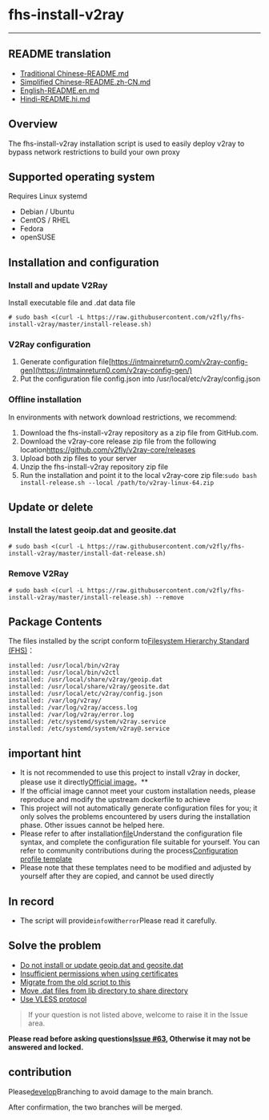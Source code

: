 # fhs-install-v2ray

* * *

## README translation

-   [Traditional Chinese-README.md](README.md)
-   [Simplified Chinese-README.zh-CN.md](README.zh-CN.md)
-   [English-README.en.md](README.en.md)
-   [Hindi-README.hi.md](README.hi.md)

## Overview

The fhs-install-v2ray installation script is used to easily deploy v2ray to bypass network restrictions to build your own proxy

## Supported operating system

Requires Linux systemd

-   Debian / Ubuntu
-   CentOS / RHEL
-   Fedora
-   openSUSE

## Installation and configuration

### Install and update V2Ray

Install executable file and .dat data file

    # sudo bash <(curl -L https://raw.githubusercontent.com/v2fly/fhs-install-v2ray/master/install-release.sh)

### V2Ray configuration

1.  Generate configuration file[https://intmainreturn0.com/v2ray-config-gen](https://intmainreturn0.com/v2ray-config-gen/)
2.  Put the configuration file config.json into /usr/local/etc/v2ray/config.json

### Offline installation

In environments with network download restrictions, we recommend:

1.  Download the fhs-install-v2ray repository as a zip file from GitHub.com.
2.  Download the v2ray-core release zip file from the following location<https://github.com/v2fly/v2ray-core/releases>
3.  Upload both zip files to your server
4.  Unzip the fhs-install-v2ray repository zip file
5.  Run the installation and point it to the local v2ray-core zip file:`sudo bash install-release.sh --local /path/to/v2ray-linux-64.zip`

## Update or delete

### Install the latest geoip.dat and geosite.dat

    # sudo bash <(curl -L https://raw.githubusercontent.com/v2fly/fhs-install-v2ray/master/install-dat-release.sh)

### Remove V2Ray

    # sudo bash <(curl -L https://raw.githubusercontent.com/v2fly/fhs-install-v2ray/master/install-release.sh) --remove

## Package Contents

The files installed by the script conform to[Filesystem Hierarchy Standard (FHS)](https://en.wikipedia.org/wiki/Filesystem_Hierarchy_Standard)：

    installed: /usr/local/bin/v2ray
    installed: /usr/local/bin/v2ctl
    installed: /usr/local/share/v2ray/geoip.dat
    installed: /usr/local/share/v2ray/geosite.dat
    installed: /usr/local/etc/v2ray/config.json
    installed: /var/log/v2ray/
    installed: /var/log/v2ray/access.log
    installed: /var/log/v2ray/error.log
    installed: /etc/systemd/system/v2ray.service
    installed: /etc/systemd/system/v2ray@.service

## important hint

-   It is not recommended to use this project to install v2ray in docker, please use it directly[Official image](https://github.com/v2fly/docker)。\*\*
-   If the official image cannot meet your custom installation needs, please reproduce and modify the upstream dockerfile to achieve
-   This project will not automatically generate configuration files for you; it only solves the problems encountered by users during the installation phase. Other issues cannot be helped here.
-   Please refer to after installation[file](https://www.v2fly.org/)Understand the configuration file syntax, and complete the configuration file suitable for yourself. You can refer to community contributions during the process[Configuration profile template](https://github.com/v2fly/v2ray-examples)
-   Please note that these templates need to be modified and adjusted by yourself after they are copied, and cannot be used directly

## In record

-   The script will provide`info`with`error`Please read it carefully.

## Solve the problem

-   [Do not install or update geoip.dat and geosite.dat](https://github.com/v2fly/fhs-install-v2ray/wiki/Do-not-install-or-update-geoip.dat-and-geosite.dat)
-   [Insufficient permissions when using certificates](https://github.com/v2fly/fhs-install-v2ray/wiki/Insufficient-permissions-when-using-certificates)
-   [Migrate from the old script to this](https://github.com/v2fly/fhs-install-v2ray/wiki/Migrate-from-the-old-script-to-this)
-   [Move .dat files from lib directory to share directory](https://github.com/v2fly/fhs-install-v2ray/wiki/Move-.dat-files-from-lib-directory-to-share-directory)
-   [Use VLESS protocol](https://github.com/v2fly/fhs-install-v2ray/wiki/To-use-the-VLESS-protocol)

> If your question is not listed above, welcome to raise it in the Issue area.

**Please read before asking questions[Issue #63](https://github.com/v2fly/fhs-install-v2ray/issues/63), Otherwise it may not be answered and locked.**

## contribution

Please[develop](https://github.com/v2fly/fhs-install-v2ray/tree/develop)Branching to avoid damage to the main branch.

After confirmation, the two branches will be merged.

